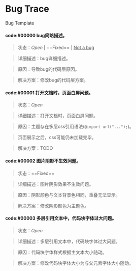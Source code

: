 # Bug Trace

Bug Template

#### **code:#00000**  bug简略描述。

> 状态：*Open* | ==Fixed== | <u>Not a bug</u>

> 详细描述：bug详细描述。

> 原因：导致bug的代码层原因。

> 解决方案：修改bug的代码层方案。



#### **code:#00001**  打开文档时，页面白屏问题。

> 状态：*Open*

> 详细描述：打开文档时，页面白屏问题。

> 原因：主题存在多层css引用语法(`@import url("...");`)。

> 页面展示之后，css可能仍未加载完毕。

> 解决方案：TODO



#### **code:#00002**  图片阴影不生效问题。

> 状态：==Fixed==

> 详细描述：图片阴影效果不生效问题。

> 原因：阴影颜色与文本背景色相同，重叠无法显示。

> 解决方案：修改阴影颜色为主题色。



#### **code:#00003**  多层引用文本中，代码块字体过大问题。


> 状态：*Open*


> 详细描述：多层引用文本中，代码块字体过大问题。


> 原因：代码块字体样式根据主文本大小随动。


> 解决方案：修改代码块字体大小为与父元素字体大小随动。



